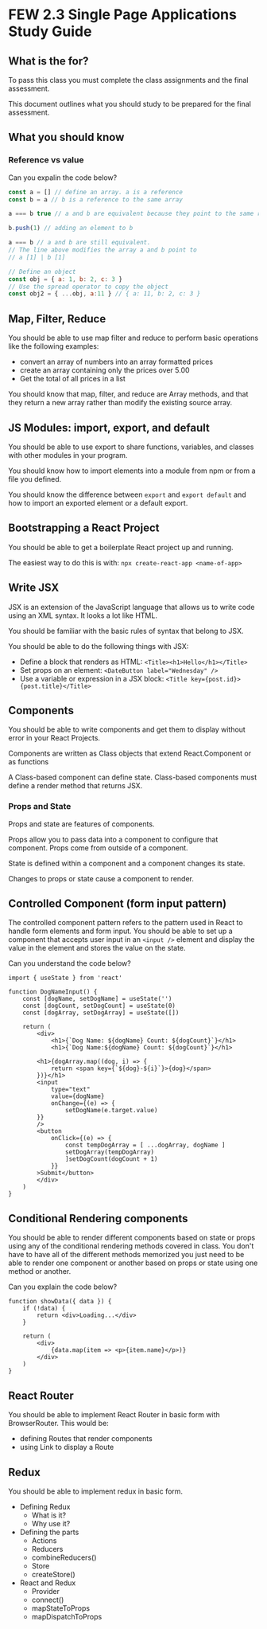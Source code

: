 # FEW 2.3 Single Page Applications Study Guide 

## What is the for? 

To pass this class you must complete the class assignments and the final assessment. 

This document outlines what you should study to be prepared for the final assessment. 

## What you should know

### Reference vs value

Can you expalin the code below? 

```js
const a = [] // define an array. a is a reference
const b = a // b is a reference to the same array

a === b true // a and b are equivalent because they point to the same reference

b.push(1) // adding an element to b 

a === b // a and b are still equivalent. 
// The line above modifies the array a and b point to 
// a [1] | b [1]

// Define an object
const obj = { a: 1, b: 2, c: 3 }
// Use the spread operator to copy the object
const obj2 = { ...obj, a:11 } // { a: 11, b: 2, c: 3 } 
```

## Map, Filter, Reduce

You should be able to use map filter and reduce to perform basic operations like the following examples:

- convert an array of numbers into an array formatted prices
- create an array containing only the prices over 5.00
- Get the total of all prices in a list

You should know that map, filter, and reduce are Array methods, and that they return a new array rather than modify the existing source array.

## JS Modules: import, export, and default 

You should be able to use export to share functions, variables, and classes with other modules in your program. 

You should know how to import elements into a module from npm or from a file you defined. 

You should know the difference between `export` and `export default` and how to import an exported element or a default export. 

## Bootstrapping a React Project

You should be able to get a boilerplate React project up and running. 

The easiest way to do this is with: `npx create-react-app <name-of-app>`

## Write JSX 

JSX is an extension of the JavaScript language that allows us to write code using an XML syntax. It looks a lot like HTML. 

You should be familiar with the basic rules of syntax that belong to JSX. 

You should be able to do the following things with JSX: 

- Define a block that renders as HTML: `<Title><h1>Hello</h1></Title>`
- Set props on an element: `<DateButton label="Wednesday" />`
- Use a variable or expression in a JSX block: `<Title key={post.id}>{post.title}</Title>`

## Components 

You should be able to write components and get them to display without error in your React Projects. 

Components are written as Class objects that extend React.Component or as functions

A Class-based component can define state. Class-based components must define a render method that returns JSX.

### Props and State 

Props and state are features of components. 

Props allow you to pass data into a component to configure that component. Props come from outside of a component. 

State is defined within a component and a component changes its state. 

Changes to props or state cause a component to render.

## Controlled Component (form input pattern)

The controlled component pattern refers to the pattern used in React to handle form elements and form input. You should be able to set up a component that accepts user input in an `<input />` element and display the value in the element and stores the value on the state. 

Can you understand the code below? 

```JSX
import { useState } from 'react'

function DogNameInput() {
	const [dogName, setDogName] = useState('')
	const [dogCount, setDogCount] = useState(0)
	const [dogArray, setDogArray] = useState([])
	
	return (
		<div>
			<h1>{`Dog Name: ${dogName} Count: ${dogCount}`}</h1>
			<h1>{`Dog Name:${dogName} Count: ${dogCount}`}</h1>

		<h1>{dogArray.map((dog, i) => {
			return <span key={`${dog}-${i}`}>{dog}</span>
		})}</h1>
		<input 
			type="text"
			value={dogName}
			onChange={(e) => {
				setDogName(e.target.value)
 		}}
 		/>
 		<button
 			onClick={(e) => {
 				const tempDogArray = [ ...dogArray, dogName ]
				setDogArray(tempDogArray)
				]setDogCount(dogCount + 1)
			}}
		>Submit</button>
 		</div>
	)
}
```

## Conditional Rendering components

You should be able to render different components based on state or props using any of the conditional rendering methods covered in class. You don't have to have all of the different methods memorized you just need to be able to render one component or another based on props or state using one method or another. 

Can you explain the code below? 

```JS
function showData({ data }) {
	if (!data) {
		return <div>Loading...</div>
	}

	return (
		<div>
			{data.map(item => <p>{item.name}</p>)}
		</div>
	)
}
```

## React Router

You should be able to implement React Router in basic form with BrowserRouter. This would be: 

- defining Routes that render components
- using Link to display a Route

## Redux 

You should be able to implement redux in basic form. 

- Defining Redux
	- What is it?
	- Why use it? 
- Defining the parts
	- Actions
	- Reducers
	- combineReducers()
	- Store
	- createStore()
- React and Redux
	- Provider
	- connect()
	- mapStateToProps
	- mapDispatchToProps

